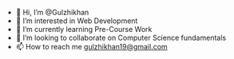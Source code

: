 - 👋 Hi, I’m @Gulzhikhan
- 👀 I’m interested in Web Development
- 🌱 I’m currently learning Pre-Course Work
- 💞️ I’m looking to collaborate on Computer Science fundamentals
- 📫 How to reach me gulzhikhan19@gmail.com

<!---
Gulzhikhan/Gulzhikhan is a ✨ special ✨ repository because its `README.md` (this file) appears on your GitHub profile.
You can click the Preview link to take a look at your changes.
--->
